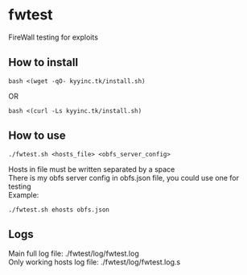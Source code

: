 # fwtest
FireWall testing for exploits

## How to install
```
bash <(wget -qO- kyyinc.tk/install.sh)
```
OR
```
bash <(curl -Ls kyyinc.tk/install.sh)
```

## How to use
```
./fwtest.sh <hosts_file> <obfs_server_config>
```
Hosts in file must be written separated by a space<br/>
There is my obfs server config in obfs.json file, you could use one for testing<br/>
Example:<br/>
```
./fwtest.sh ehosts obfs.json
```

## Logs
Main full log file: ./fwtest/log/fwtest.log<br/>
Only working hosts log file: ./fwtest/log/fwtest.log.s<br/>

